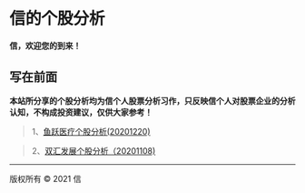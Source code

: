 # 信的个股分析
**信，欢迎您的到来！**
## 写在前面

**<p color=orange>本站所分享的个股分析均为信个人股票分析习作，只反映信个人对股票企业的分析认知，不构成投资建议，仅供大家参考！</p>**

> 1、[鱼跃医疗个股分析(20201220)](./stock_analysis_yuyueyiliao.md)

> 2、[双汇发展个股分析（20201108)](./stock_analysis_shuanghuifazhan.md)




---
<p text-align:right>版权所有 © 2021 信</p>
